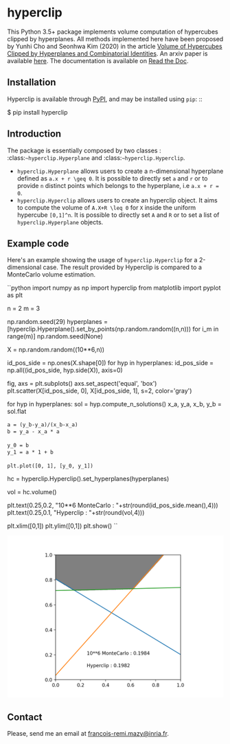 # hyperclip

This Python 3.5+ package implements volume computation of hypercubes clipped by hyperplanes.
All methods implemented here have been proposed by Yunhi Cho and Seonhwa Kim (2020) in the article [Volume of Hypercubes Clipped by Hyperplanes and Combinatorial Identities](https://doi.org/10.13001/ela.2020.5085). An arxiv paper is available [here](https://arxiv.org/pdf/1512.07768.pdf).
The documentation is available on [Read the Doc](https://hyperclip.readthedocs.io/en/latest/).

## Installation

Hyperclip is available through [PyPI](https://pypi.org/project/hyperclip/), and may be installed using `pip`: ::

   $ pip install hyperclip

## Introduction

The package is essentially composed by two classes : :class:`~hyperclip.Hyperplane` and :class:`~hyperclip.Hyperclip`.

* `hyperclip.Hyperplane` allows users to create a n-dimensional hyperplane defined as `a.x + r \geq 0`. It is possible to directly set `a` and `r` or to provide `n` distinct points which belongs to the hyperplane, i.e `a.x + r = 0`.
* `hyperclip.Hyperclip` allows users to create an hyperclip object. It aims to compute the volume of `A.X+R \leq 0` for `X` inside the uniform hypercube `[0,1]^n`. It is possible to directly set `A` and `R` or to set a list of `hyperclip.Hyperplane` objects.

## Example code

Here's an example showing the usage of `hyperclip.Hyperclip` for a 2-dimensional case.
The result provided by Hyperclip is compared to a MonteCarlo volume estimation.

``python
import numpy as np
import hyperclip
from matplotlib import pyplot as plt

n = 2
m = 3

np.random.seed(29)
hyperplanes = [hyperclip.Hyperplane().set_by_points(np.random.random((n,n))) for i_m in range(m)]
np.random.seed(None)

X = np.random.random((10**6,n))

id_pos_side = np.ones(X.shape[0])
for hyp in hyperplanes:
    id_pos_side = np.all((id_pos_side, hyp.side(X)), axis=0)

fig, axs = plt.subplots()
axs.set_aspect('equal', 'box')
plt.scatter(X[id_pos_side, 0], X[id_pos_side, 1], s=2, color='gray')

for hyp in hyperplanes:
    sol = hyp.compute_n_solutions()
    x_a, y_a, x_b, y_b = sol.flat
    
    a = (y_b-y_a)/(x_b-x_a)
    b = y_a - x_a * a
    
    y_0 = b
    y_1 = a * 1 + b
    
    plt.plot([0, 1], [y_0, y_1])   

hc = hyperclip.Hyperclip().set_hyperplanes(hyperplanes)

vol = hc.volume()

plt.text(0.25,0.2, "10**6 MonteCarlo : "+str(round(id_pos_side.mean(),4)))
plt.text(0.25,0.1, "Hyperclip : "+str(round(vol,4)))

plt.xlim([0,1])
plt.ylim([0,1])
plt.show()
``

![example_figure](docs/source/figures/example_2d.png)

## Contact

Please, send me an email at [francois-remi.mazy@inria.fr](mailto:francois-remi.mazy@inria.fr).
